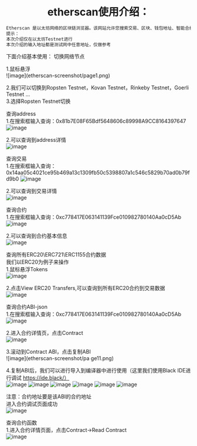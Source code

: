 <h1 style="text-align: center;">etherscan使用介绍：</h1>

```python
Etherscan 是以太坊网络的区块链浏览器。该网站允许您搜索交易、区块、钱包地址、智能合约和其他链上数据。它是最受欢迎的以太坊区块链浏览器之一，并且可以免费使用。
提示：
本次介绍仅在以太坊Testnet进行
本次介绍的输入地址都是测试网中任意地址，仅做参考
```

下面介绍基本使用：
切换网络节点
<div>1.鼠标悬浮</div>
![image](etherscan-screenshot/page1.png)

2.我们可以切换到Ropsten Testnet，Kovan Testnet，Rinkeby Testnet，Goerli Testnet ...</br>
3.选择Ropsten Testnet切换</br>


查询address</br>
1.在搜索框输入查询：0x81b7E08F65Bdf5648606c89998A9CC8164397647</br>
![image](etherscan-screenshot/page2.png)


2.可以查询到address详情</br>
![image](etherscan-screenshot/page20.png)

查询交易</br>
1.在搜索框输入查询：0x14aa05c4021ce95b469a13c1309fb50c5398807a1c546c5829b70ad0b79fd9b0
![image](etherscan-screen/page3.png)


2.可以查询到交易详情</br>
![image](etherscan-screenshot/page4.png)


查询合约</br>
1.在搜索框输入查询：0xc778417E063141139Fce010982780140Aa0cD5Ab</br>
![image](etherscan-screenshot/page5.png)

2.可以查询到合约基本信息</br>
![image](etherscan-screenshot/page6.png)

查询所有ERC20\ERC721\ERC1155合约数据</br>
我们以ERC20为例子来操作</br>
1.鼠标悬浮Tokens</br>
![image](etherscan-screenshot/page7.png)


2.点击View ERC20 Transfers,可以查询到所有ERC20合约到交易数据</br>
![image](etherscan-screenshot/page8.png)



查询合约ABI-json</br>
1.在搜索框输入查询：0xc778417E063141139Fce010982780140Aa0cD5Ab</br>
![image](etherscan-screenshot/page9.png)


2.进入合约详情页，点击Contract</br>
![image](etherscan-screenshot/page10.png)


3.滚动到Contract ABI，点击复制ABI</br>
![image](etherscan-screenshot/pa ge11.png)


4.复制ABI后，我们可以进行导入到编译器中进行使用（这里我们使用Black IDE进行调试 https://ide.black/）</br>
![image](etherscan-screenshot/page12.png)
![image](etherscan-screenshot/page13.png)
![image](etherscan-screenshot/page14.png)
![image](etherscan-screenshot/page15.png)
![image](etherscan-screenshot/page16.png)
![image](etherscan-screenshot/page17.png)






注意：合约地址要是该ABI的合约地址</br>
进入合约调试页面成功</br>
![image](etherscan-screenshot/page18.png)


查询合约函数</br>
1.进入合约详情页面，点击Contract->Read Contract</br>
![image](etherscan-screenshot/page19.png)


